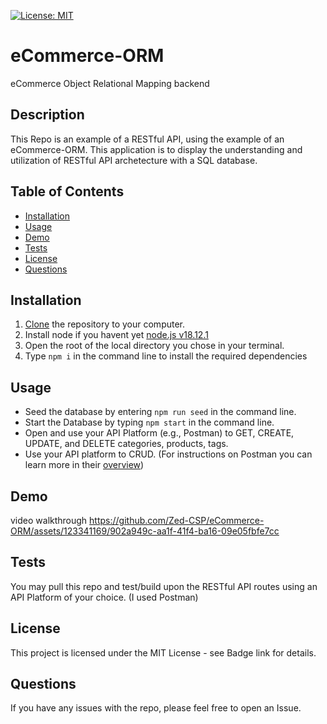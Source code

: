   [![License: MIT](https://img.shields.io/badge/License-MIT-yellow.svg)](https://opensource.org/licenses/MIT)
# eCommerce-ORM
eCommerce Object Relational Mapping backend 

 ## Description
  This Repo is an example of a RESTful API, using the example of an eCommerce-ORM. This application is to display the understanding and utilization of RESTful API archetecture with a SQL database.
  
  ## Table of Contents
  
  * [Installation](#installation)
  * [Usage](#usage)
  * [Demo](#demo)
  * [Tests](#tests)
  * [License](#license)
  * [Questions](#questions)
  
  ## Installation
  1. [Clone](https://github.com/Zed-CSP/eCommerce-ORM.git) the repository to your computer. 
  2. Install node if you havent yet [node.js v18.12.1](https://nodejs.org/en)
  3. Open the root of the local directory you chose in your terminal.
  4. Type `npm i` in the command line to install the required dependencies

  
  ## Usage
  * Seed the database by entering `npm run seed` in the command line.
  * Start the Database by typing `npm start` in the command line.
  * Open and use your API Platform (e.g., Postman) to GET, CREATE, UPDATE, and DELETE categories, products, tags.
  * Use your API platform to CRUD. (For instructions on Postman you can learn more in their [overview](https://learning.postman.com/docs/introduction/overview/))
  
  ## Demo
  video walkthrough
  https://github.com/Zed-CSP/eCommerce-ORM/assets/123341169/902a949c-aa1f-41f4-ba16-09e05fbfe7cc
  
  ## Tests
  You may pull this repo and test/build upon the RESTful API routes using an API Platform of your choice. (I used Postman)
  
  ## License
  This project is licensed under the MIT License - see Badge link for details.
  
  ## Questions
  If you have any issues with the repo, please feel free to open an Issue.
